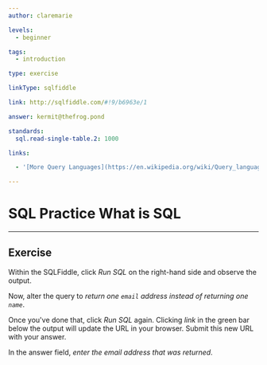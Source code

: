 ```yaml
---
author: claremarie

levels:
  - beginner

tags:
  - introduction

type: exercise

linkType: sqlfiddle

link: http://sqlfiddle.com/#!9/b6963e/1

answer: kermit@thefrog.pond

standards:
  sql.read-single-table.2: 1000

links:

  - '[More Query Languages](https://en.wikipedia.org/wiki/Query_language){website}'

---
```


# SQL Practice What is SQL

---
## Exercise

Within the SQLFiddle, click *Run SQL* on the right-hand side and observe the output.

Now, alter the query to *return one `email` address instead of returning one `name`*.

Once you've done that, click *Run SQL* again. Clicking *link* in the green bar below the output will update the URL in your browser. Submit this new URL with your answer.

In the answer field, *enter the email address that was returned*.
